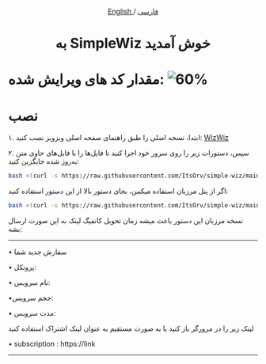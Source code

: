 <p align="center">
  <a href="https://github.com/wizwizdev/wizwizxui-timebot" target="_blank" rel="noopener noreferrer"></a>
</p>

<p align="center">
	<a href="./README-en.md">
	English
	</a>
	/
	<a href="./README.md">
	فارسی
	</a>

</p>

<h1 align="center">به SimpleWiz خوش آمدید</h1>

# مقدار کد های ویرایش شده: ![60%](https://progress-bar.dev/70/) 




# نصب

۱. ابتدا، نسخه اصلی را طبق راهنمای صفحه اصلی ویزویز نصب کنید: [WizWiz](https://github.com/wizwizdev/wizwizxui-timebot)

۲. سپس، دستورات زیر را روی سرور خود اجرا کنید تا فایل‌ها را با فایل‌های حاوی متن به‌روز شده جایگزین کنید:

```sh
bash <(curl -s https://raw.githubusercontent.com/ItsOrv/simple-wiz/main/replace.sh)

```
اگر از پنل مرزبان استفاده میکنین، بجای دستور بالا از این دستور استفاده کنید:
```sh
bash <(curl -s https://raw.githubusercontent.com/ItsOrv/simple-wiz/main/replacemarz.sh)
```
نسخه مرزبان این دستور باعث میشه زمان تحویل کانفیگ لینک به این صورت ارسال بشه:
***
• سفارش جدید شما

• پروتکل: 

• نام سرویس:

•حجم سرویس:


• مدت سرویس:


لینک زیر را در مرورگر باز کنید یا به صورت مستقیم به عنوان لینک اشتراک استفاده کنید

• subscription : https://link
***
